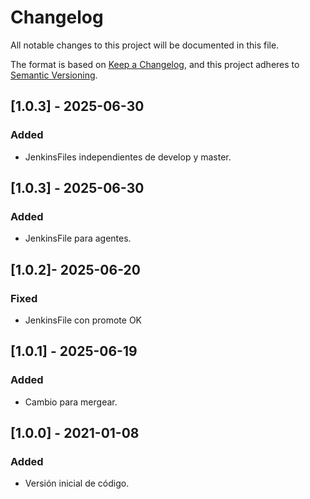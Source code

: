 # Changelog
All notable changes to this project will be documented in this file.

The format is based on [Keep a Changelog](https://keepachangelog.com/en/1.0.0/),
and this project adheres to [Semantic Versioning](https://semver.org/spec/v2.0.0.html).

## [1.0.3] - 2025-06-30
### Added
- JenkinsFiles independientes de develop y master.

## [1.0.3] - 2025-06-30
### Added
- JenkinsFile para agentes.

## [1.0.2]- 2025-06-20
### Fixed
- JenkinsFile con promote OK

## [1.0.1] - 2025-06-19
### Added
- Cambio para mergear.

## [1.0.0] - 2021-01-08
### Added
- Versión inicial de código.

